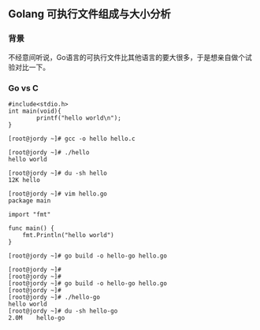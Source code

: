 ## Golang 可执行文件组成与大小分析

### 背景    
不经意间听说，Go语言的可执行文件比其他语言的要大很多，于是想亲自做个试验对比一下。     


### Go vs C     
```
#include<stdio.h>
int main(void){
        printf("hello world\n");
}

[root@jordy ~]# gcc -o hello hello.c

[root@jordy ~]# ./hello
hello world

[root@jordy ~]# du -sh hello
12K	hello

```

```
[root@jordy ~]# vim hello.go
package main
  
import "fmt"

func main() {
    fmt.Println("hello world")
}

[root@jordy ~]# go build -o hello-go hello.go

[root@jordy ~]# 
[root@jordy ~]# 
[root@jordy ~]# go build -o hello-go hello.go
[root@jordy ~]# 
[root@jordy ~]# ./hello-go
hello world
[root@jordy ~]# du -sh hello-go
2.0M	hello-go
```








